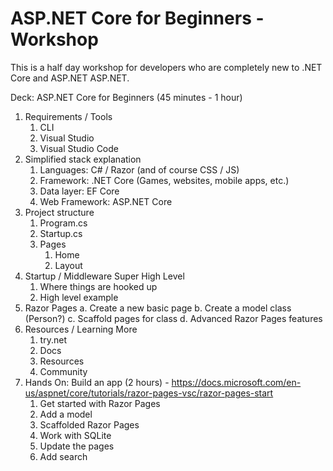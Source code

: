 # ASP.NET Core for Beginners - Workshop
This is a half day workshop for developers who are completely new to .NET Core and ASP.NET ASP.NET.

Deck: ASP.NET Core for Beginners (45 minutes - 1 hour)
1. Requirements / Tools
	1. CLI
	2. Visual Studio
	3. Visual Studio Code
2. Simplified stack explanation
	1. Languages: C# / Razor (and of course CSS / JS)
	2. Framework: .NET Core (Games, websites, mobile apps, etc.)
	3. Data layer: EF Core
	4. Web Framework: ASP.NET Core
3. Project structure
	1. Program.cs
	2. Startup.cs
	3. Pages
		1) Home
		2) Layout
4. Startup / Middleware Super High Level
	1. Where things are hooked up
	2. High level example
5. Razor Pages
	a. Create a new basic page
	b. Create a model class (Person?)
	c. Scaffold pages for class
	d. Advanced Razor Pages features
6. Resources / Learning More
	1. try.net
	2. Docs
	3. Resources
	4. Community
7. Hands On: Build an app (2 hours) - https://docs.microsoft.com/en-us/aspnet/core/tutorials/razor-pages-vsc/razor-pages-start
	1. Get started with Razor Pages
	2. Add a model
	3. Scaffolded Razor Pages
	4. Work with SQLite
	5. Update the pages
  	6. Add search
